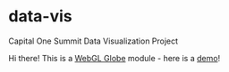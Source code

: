 # data-vis
Capital One Summit Data Visualization Project


Hi there! This is a [WebGL Globe](https://github.com/dataarts/webgl-globe) module - here is a [demo](http://karabeara.github.io)!

